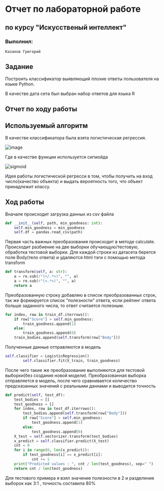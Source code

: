 ﻿# Отчет по лабораторной работе
## по курсу "Искусственый интеллект"

### Выполнил:
    Казаков Григорий
## Задание

Построить классификатор выявляющий плохие
ответы пользователя на языке Python.

В качестве дата сета был выбран набор ответов для языка R

## Отчет по ходу работы

## Используемый алгоритм
В качестве классификатора была взята логистическая регрессия.

![image](Logistic-curve.png)

Где в качестве функции используется сигмойда

![sigmoid](sigmoid.svg)

Идея работы логистической регресси в том, чтобы получить на вход число(качество объекта)
и выдать вероятность того, что объект принадлежит классу.

## Ход работы

Вначале происходит загрузка данных из csv файла
```python
def __init__(self, path, min_goodness: int):
    self.min_goodness = min_goodness
    self.df = pandas.read_csv(path)
```

Первая часть важных преобразования происходит в методе calculate.
Происходит разбиение на две выборки обучающую/тестовую, обработка тестовой выборки.
Для каждой строки из датасета берется поле Body(тело ответа) и удаляются html тэги с помощью
метода transform
```python 
def transform(self, a: str):
    a = re.sub(r"(</.*>)", "", a)
    a = re.sub(r"(<.*>)", "", a)
    return a
```

Преобразованную строку добавляю в список преобразованных строк, так же формируется список
"полезности" ответа, если рейтинг ответа больше заданного числа, то ответ считается полезным.

```python
for index, row in train_df.iterrows():
    if row["Score"] > self.min_goodness:
        train_goodness.append(1)
    else:
        train_goodness.append(0)
    train_bodies.append(self.transform(row["Body"]))
```

Полученные данные отправляются в модель 

```python
self.classifier = LogisticRegression()
        self.classifier.fit(X_train, train_goodness)
```

После чего такие же преобразование выполняются для тестовой выборки(без создания новой модели).
Преобразованная выборка отправляется в модель, после чего сравнивается количество предсказанных значений
с реальными даннами и выводится точность
```python
def predict(self, test_df):
    test_bodies = []
    test_goodness = []
    for index, row in test_df.iterrows():
        test_bodies.append(self.transform(row["Body"]))
        if row["Score"] > self.min_goodness:
            test_goodness.append(1)
        else:
            test_goodness.append(0)
    X_test = self.vectorizer.transform(test_bodies)
    x_predict = self.classifier.predict(X_test)
    cnt = 0
    for i in range(0, len(x_predict)):
        if test_goodness[i] == x_predict[i]:
            cnt += 1
    print("Predicted values : ", cnt / len(test_goodness), sep=" ")
    return cnt / len(test_goodness)
```

Для тестового примера я взял значение полезности в 2 и разделение выборок как 3:1 , точность составила
80%
